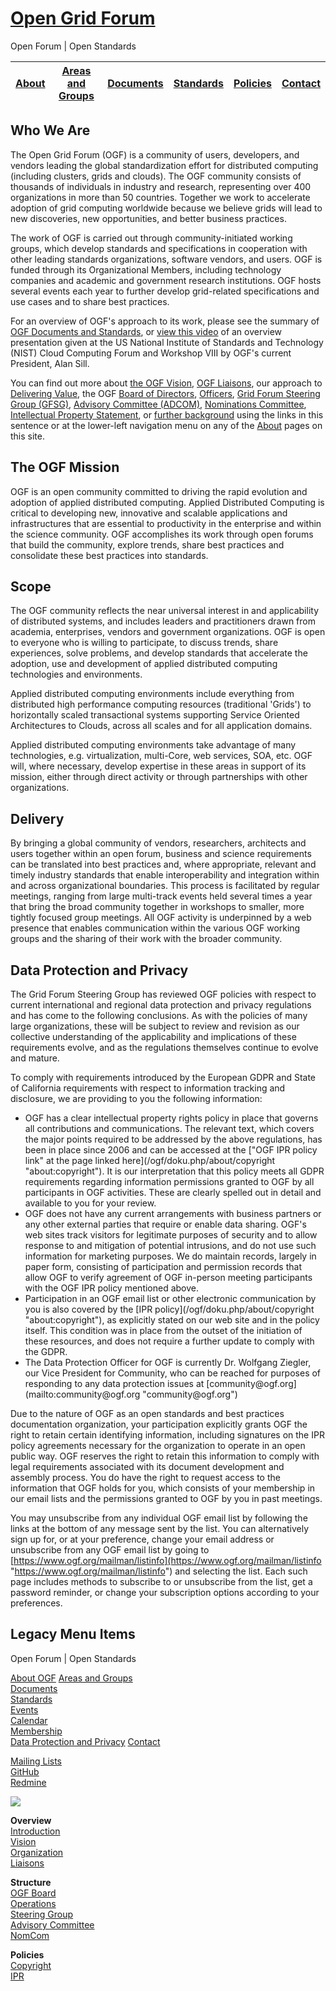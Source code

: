 # [**Open Grid Forum**](/ "[H]")

Open Forum | Open Standards

| [About](/about) | [Areas and Groups](/areas_and_groups) | [Documents](/documents) | [Standards](/standards) | [Policies](/policies) | [Contact](/contact) |
| --------------- | ------------------------------------- | ----------------------- | ----------------------- | --------------------- | --------------------------- |

## Who We Are

The Open Grid Forum (OGF) is a community of users, developers, and vendors leading the global standardization effort for distributed computing (including clusters, grids and clouds). The OGF community consists of thousands of individuals in industry and research, representing over 400 organizations in more than 50 countries. Together we work to accelerate adoption of grid computing worldwide because we believe grids will lead to new discoveries, new opportunities, and better business practices.

The work of OGF is carried out through community-initiated working groups, which develop standards and specifications in cooperation with other leading standards organizations, software vendors, and users. OGF is funded through its Organizational Members, including technology companies and academic and government research institutions. OGF hosts several events each year to further develop grid-related specifications and use cases and to share best practices.

For an overview of OGF's approach to its work, please see the summary of [OGF Documents and Standards](/ogf/doku.php/standards/standards "standards:standards"), or [view this video](https://youtu.be/tP24wwORFkY "https://youtu.be/tP24wwORFkY") of an overview presentation given at the US National Institute of Standards and Technology (NIST) Cloud Computing Forum and Workshop VIII by OGF's current President, Alan Sill.

You can find out more about [the OGF Vision](/ogf/doku.php/about/mission "about:mission"), [OGF Liaisons](/ogf/doku.php/about/liaisons "about:liaisons"), our approach to [Delivering Value](/ogf/doku.php/about/introduction "about:introduction"), the OGF [Board of Directors](/ogf/doku.php/about/ogf_board "about:ogf_board"), [Officers](/ogf/doku.php/about/operations "about:operations"), [Grid Forum Steering Group (GFSG)](/ogf/doku.php/about/steering_group "about:steering_group"), [Advisory Committee (ADCOM)](/ogf/doku.php/about/advisory_committee "about:advisory_committee"), [Nominations Committee](/ogf/doku.php/about/nomcom "about:nomcom"), [Intellectual Property Statement](/ogf/doku.php/about/copyright "about:copyright"), or [further background](/ogf/doku.php/about/organization "about:organization") using the links in this sentence or at the lower-left navigation menu on any of the <span class="curid">[About](/ogf/doku.php/about "about")</span> pages on this site.

## The OGF Mission

OGF is an open community committed to driving the rapid evolution and adoption of applied distributed computing. Applied Distributed Computing is critical to developing new, innovative and scalable applications and infrastructures that are essential to productivity in the enterprise and within the science community. OGF accomplishes its work through open forums that build the community, explore trends, share best practices and consolidate these best practices into standards.

## Scope

The OGF community reflects the near universal interest in and applicability of distributed systems, and includes leaders and practitioners drawn from academia, enterprises, vendors and government organizations. OGF is open to everyone who is willing to participate, to discuss trends, share experiences, solve problems, and develop standards that accelerate the adoption, use and development of applied distributed computing technologies and environments.

Applied distributed computing environments include everything from distributed high performance computing resources (traditional 'Grids') to horizontally scaled transactional systems supporting Service Oriented Architectures to Clouds, across all scales and for all application domains.

Applied distributed computing environments take advantage of many technologies, e.g. virtualization, multi-Core, web services, SOA, etc. OGF will, where necessary, develop expertise in these areas in support of its mission, either through direct activity or through partnerships with other organizations.

## Delivery

By bringing a global community of vendors, researchers, architects and users together within an open forum, business and science requirements can be translated into best practices and, where appropriate, relevant and timely industry standards that enable interoperability and integration within and across organizational boundaries. This process is facilitated by regular meetings, ranging from large multi-track events held several times a year that bring the broad community together in workshops to smaller, more tightly focused group meetings. All OGF activity is underpinned by a web presence that enables communication within the various OGF working groups and the sharing of their work with the broader community.

## Data Protection and Privacy

The Grid Forum Steering Group has reviewed OGF policies with respect to current international and regional data protection and privacy regulations and has come to the following conclusions. As with the policies of many large organizations, these will be subject to review and revision as our collective understanding of the applicability and implications of these requirements evolve, and as the regulations themselves continue to evolve and mature.

To comply with requirements introduced by the European GDPR and State of California requirements with respect to information tracking and disclosure, we are providing to you the following information:

*   <div class="li">OGF has a clear intellectual property rights policy in place that governs all contributions and communications. The relevant text, which covers the major points required to be addressed by the above regulations, has been in place since 2006 and can be accessed at the ["OGF IPR policy link" at the page linked here](/ogf/doku.php/about/copyright "about:copyright"). It is our interpretation that this policy meets all GDPR requirements regarding information permissions granted to OGF by all participants in OGF activities. These are clearly spelled out in detail and available to you for your review.</div>

*   <div class="li">OGF does not have any current arrangements with business partners or any other external parties that require or enable data sharing. OGF's web sites track visitors for legitimate purposes of security and to allow response to and mitigation of potential intrusions, and do not use such information for marketing purposes. We do maintain records, largely in paper form, consisting of participation and permission records that allow OGF to verify agreement of OGF in-person meeting participants with the OGF IPR policy mentioned above.</div>

*   <div class="li">Participation in an OGF email list or other electronic communication by you is also covered by the [IPR policy](/ogf/doku.php/about/copyright "about:copyright"), as explicitly stated on our web site and in the policy itself. This condition was in place from the outset of the initiation of these resources, and does not require a further update to comply with the GDPR.</div>

*   <div class="li">The Data Protection Officer for OGF is currently Dr. Wolfgang Ziegler, our Vice President for Community, who can be reached for purposes of responding to any data protection issues at [community@ogf.org](mailto:community@ogf.org "community@ogf.org")</div>

Due to the nature of OGF as an open standards and best practices documentation organization, your participation explicitly grants OGF the right to retain certain identifying information, including signatures on the IPR policy agreements necessary for the organization to operate in an open public way. OGF reserves the right to retain this information to comply with legal requirements associated with its document development and assembly process. You do have the right to request access to the information that OGF holds for you, which consists of your membership in our email lists and the permissions granted to OGF by you in past meetings.

You may unsubscribe from any individual OGF email list by following the links at the bottom of any message sent by the list. You can alternatively sign up for, or at your preference, change your email address or unsubscribe from any OGF email list by going to [https://www.ogf.org/mailman/listinfo](https://www.ogf.org/mailman/listinfo "https://www.ogf.org/mailman/listinfo") and selecting the list. Each such page includes methods to subscribe to or unsubscribe from the list, get a password reminder, or change your subscription options according to your preferences.


## Legacy Menu Items

Open Forum | Open Standards

[About OGF](/ogf/doku.php/about "about")
[Areas and Groups](/ogf/doku.php/structure/areas_and_groups "structure:areas_and_groups")  
[Documents](/ogf/doku.php/documents/documents "documents:documents")  
[Standards](/ogf/doku.php/standards/standards "standards:standards")  
[Events](/ogf/doku.php/events/events "events:events")  
[Calendar](/ogf/doku.php/calendar "calendar")  
[Membership](/ogf/doku.php/members/members "members:members")  
[Data Protection and Privacy](/ogf/doku.php/about#data_protection_and_privacy "about")
[Contact](/ogf/doku.php/contact "contact")  

[Mailing Lists](http://redmine.ogf.org/tab/show/mailing-lists "http://redmine.ogf.org/tab/show/mailing-lists")  
[GitHub](https://github.com/OpenGridForum "https://github.com/OpenGridForum")  
[Redmine](http://redmine.ogf.org/ "http://redmine.ogf.org/")  

![](/ogf/lib/exe/fetch.php/128x128-green1.png)



**Overview**  
[Introduction](/ogf/doku.php/about/introduction "about:introduction")  
[Vision](/ogf/doku.php/about/mission "about:mission")  
[Organization](/ogf/doku.php/about/organization "about:organization")  
[Liaisons](/ogf/doku.php/about/liaisons "about:liaisons")

**Structure**  
[OGF Board](/ogf/doku.php/about/ogf_board "about:ogf_board")  
[Operations](/ogf/doku.php/about/operations "about:operations")  
[Steering Group](/ogf/doku.php/about/steering_group "about:steering_group")  
[Advisory Committee](/ogf/doku.php/about/advisory_committee "about:advisory_committee")  
[NomCom](/ogf/doku.php/about/nomcom "about:nomcom")

**Policies**  
[Copyright](/ogf/doku.php/about/copyright "about:copyright")  
[IPR](/ogf/doku.php/about/ipr "about:ipr")
